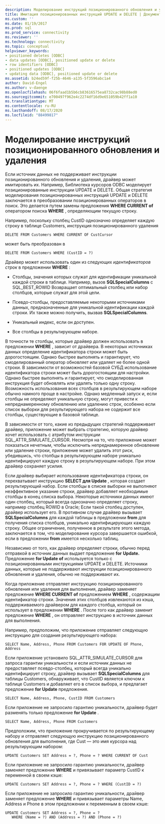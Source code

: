 ```yaml
---
description: Моделирование инструкций позиционированного обновления и удаления
title: Имитация позиционированных инструкций UPDATE и DELETE | Документация Майкрософт
ms.custom: ''
ms.date: 01/19/2017
ms.prod: sql
ms.prod_service: connectivity
ms.reviewer: ''
ms.technology: connectivity
ms.topic: conceptual
helpviewer_keywords:
- positioned deletes [ODBC]
- data updates [ODBC], positioned update or delete
- row identifiers [ODBC]
- positioned updates [ODBC]
- updating data [ODBC], positioned update or delete
ms.assetid: b24ed59f-f25b-4646-a135-5f3596abc1a4
author: David-Engel
ms.author: v-daenge
ms.openlocfilehash: 06f6faad1b5b6cb83616575ea8732cac98b88ed0
ms.sourcegitcommit: e700497f962e4c2274df16d9e651059b42ff1a10
ms.translationtype: MT
ms.contentlocale: ru-RU
ms.lasthandoff: 08/17/2020
ms.locfileid: "88499817"
---
```

# <a name="simulating-positioned-update-and-delete-statements"></a>Моделирование инструкций позиционированного обновления и удаления
Если источник данных не поддерживает инструкции позиционированного обновления и удаления, драйвер может имитировать их. Например, Библиотека курсоров ODBC моделирует позиционированные инструкции UPDATE и DELETE. Общая стратегия моделирования позиционированных инструкций UPDATE и DELETE заключается в преобразовании позиционированных операторов в поиск. Это делается путем замены предложения **WHERE CURRENT of** оператором поиска **WHERE** , определяющим текущую строку.  
  
 Например, поскольку столбец CustID однозначно определяет каждую строку в таблице Customers, инструкция позиционированного удаления  
  
```  
DELETE FROM Customers WHERE CURRENT OF CustCursor  
```  
  
 может быть преобразован в  
  
```  
DELETE FROM Customers WHERE (CustID = ?)  
```  
  
 Драйвер может использовать один из следующих *идентификаторов строк* в предложении **WHERE** :  
  
-   Столбцы, значения которых служат для идентификации уникальной каждой строки в таблице. Например, вызов **SQLSpecialColumns** с SQL_BEST_ROWID Возвращает оптимальный столбец или набор столбцов, которые служат для этой цели.  
  
-   Псевдо-столбцы, предоставляемые некоторыми источниками данных, предназначенные для уникальной идентификации каждой строки. Их также можно получить, вызвав **SQLSpecialColumns**.  
  
-   Уникальный индекс, если он доступен.  
  
-   Все столбцы в результирующем наборе.  
  
 В точности те столбцы, которые драйвер должен использовать в предложении **WHERE** , зависит от драйвера. В некоторых источниках данных определение идентификатора строки может быть дорогостоящим. Однако быстрее выполнять и гарантирует, что смоделированный оператор обновляет или удаляет не более одной строки. В зависимости от возможностей базовой СУБД использование идентификатора строки может быть дорогостоящим для настройки. Однако быстрее выполнять и гарантирует, что смоделированная инструкция будет обновлять или удалять только одну строку. Возможность использования всех столбцов в результирующем наборе обычно намного проще в настройке. Однако медленный запуск и, если столбцы не определяют уникальную строку, могут привести к непреднамеренному обновлению или удалению строк, особенно если список выборки для результирующего набора не содержит все столбцы, существующие в базовой таблице.  
  
 В зависимости от того, какие из предыдущих стратегий поддерживает драйвер, приложение может выбрать стратегию, которую драйвер хочет использовать с атрибутом инструкции SQL_ATTR_SIMULATE_CURSOR. Несмотря на то, что приложение может показаться нечетным, чтобы исключить непреднамеренное обновление или удаление строки, приложение может удалить этот риск, убедившись, что столбцы в результирующем наборе уникально идентифицируют каждую строку в результирующем наборе. При этом драйвер сохраняет усилия.  
  
 Если драйвер выбирает использование идентификатора строки, он перехватывает инструкцию **SELECT для Update** , которая создает результирующий набор. Если столбцы в списке выборки не выполняют неэффективное указание строки, драйвер добавляет необходимые столбцы в конец списка выбора. Некоторые источники данных имеют один столбец, который всегда однозначно определяет строку, например столбец ROWID в Oracle; Если такой столбец доступен, драйвер использует его. В противном случае драйвер вызывает **SQLSpecialColumns** для каждой таблицы в предложении **from** для получения списка столбцов, уникально идентифицирующих каждую строку. Общее ограничение, полученное в результате этого метода, заключается в том, что моделирование курсора завершается ошибкой, если в предложении **from** имеется несколько таблиц.  
  
 Независимо от того, как драйвер определяет строки, обычно перед отправкой в источник данных выдает предложение **for** **Update.** Предложение **for Update of** используется только с позиционированными инструкциями UPDATE и DELETE. Источники данных, которые не поддерживают инструкции позиционированного обновления и удаления, обычно не поддерживают их.  
  
 Когда приложение отправляет инструкцию позиционированного обновления или удаления для выполнения, драйвер заменяет предложение **WHERE CURRENT of** предложением **WHERE** , содержащим идентификатор строки. Значения этих столбцов извлекаются из кэша, поддерживаемого драйвером для каждого столбца, который он использует в предложении **WHERE** . После того как драйвер заменит предложение **WHERE** , он отправляет инструкцию в источник данных для выполнения.  
  
 Например, предположим, что приложение отправляет следующую инструкцию для создания результирующего набора:  
  
```  
SELECT Name, Address, Phone FROM Customers FOR UPDATE OF Phone, Address  
```  
  
 Если приложение установило SQL_ATTR_SIMULATE_CURSOR для запроса гарантии уникальности и если источник данных не предоставляет псевдо-столбец, который всегда уникально идентифицирует строку, драйвер вызывает **SQLSpecialColumns** для таблицы Customers, обнаруживает, что CustID является ключом к таблице Customers и добавляет его в список выбора, и предлагает предложение **for Update** предложения.  
  
```  
SELECT Name, Address, Phone, CustID FROM Customers  
```  
  
 Если приложение не запросило гарантию уникальности, драйвер будет разменять только предложение **for Update** .  
  
```  
SELECT Name, Address, Phone FROM Customers  
```  
  
 Предположим, что приложение прокручивается по результирующему набору и отправляет следующую инструкцию позиционированного обновления для выполнения, где Cust — это имя курсора над результирующим набором:  
  
```  
UPDATE Customers SET Address = ?, Phone = ? WHERE CURRENT OF Cust  
```  
  
 Если приложение не запросило гарантию уникальности, драйвер заменяет предложение **WHERE** и привязывает параметр CustID к переменной в своем кэше:  
  
```  
UPDATE Customers SET Address = ?, Phone = ? WHERE (CustID = ?)  
```  
  
 Если приложение не запросило гарантию уникальности, драйвер заменяет предложение **WHERE** и привязывает параметры Name, Address и Phone в этом предложении к переменным в своем кэше:  
  
```  
UPDATE Customers SET Address = ?, Phone = ?  
   WHERE (Name = ?) AND (Address = ?) AND (Phone = ?)  
```
